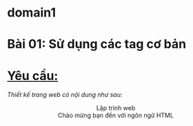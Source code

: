 # domain1
<div>
    <h1> Bài 01: Sử dụng các tag cơ bản</h1>
    <h1 style="text-decoration: underline">Yêu cầu:</h1>
    <p>
        <i>
            Thiết kế trang web có nội dung như sau:
        </i>
    </p>
    <p align="center">Lập trình web<br> Chào mừng bạn đến với ngôn ngữ HTML</p>
</div>
